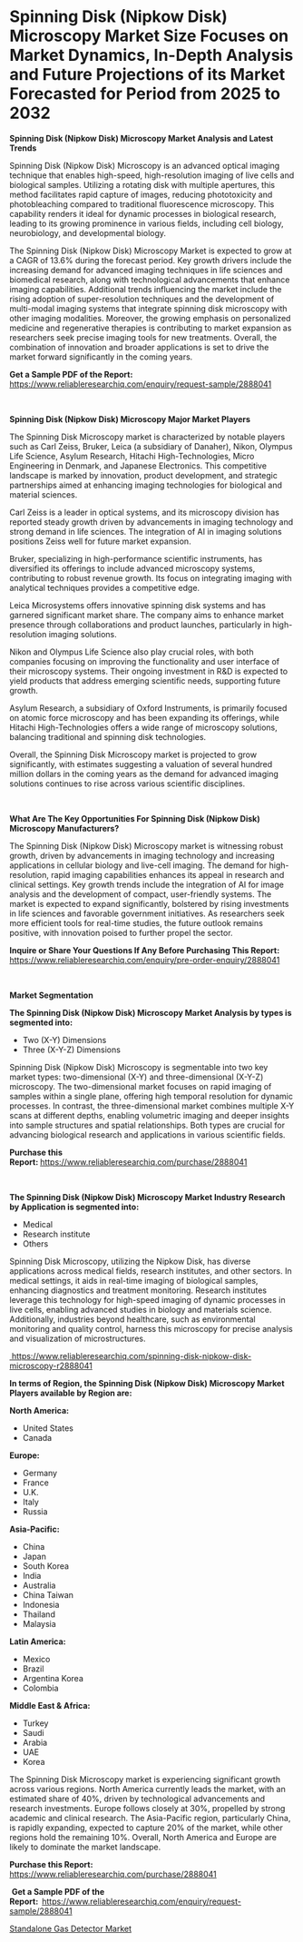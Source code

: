 <p><h1>Spinning Disk (Nipkow Disk) Microscopy Market Size Focuses on Market Dynamics, In-Depth Analysis and Future Projections of its Market Forecasted for Period from 2025 to 2032</h1></p><p><strong>Spinning Disk (Nipkow Disk) Microscopy Market Analysis and Latest Trends</strong></p>
<p><p>Spinning Disk (Nipkow Disk) Microscopy is an advanced optical imaging technique that enables high-speed, high-resolution imaging of live cells and biological samples. Utilizing a rotating disk with multiple apertures, this method facilitates rapid capture of images, reducing phototoxicity and photobleaching compared to traditional fluorescence microscopy. This capability renders it ideal for dynamic processes in biological research, leading to its growing prominence in various fields, including cell biology, neurobiology, and developmental biology.</p><p>The Spinning Disk (Nipkow Disk) Microscopy Market is expected to grow at a CAGR of 13.6% during the forecast period. Key growth drivers include the increasing demand for advanced imaging techniques in life sciences and biomedical research, along with technological advancements that enhance imaging capabilities. Additional trends influencing the market include the rising adoption of super-resolution techniques and the development of multi-modal imaging systems that integrate spinning disk microscopy with other imaging modalities. Moreover, the growing emphasis on personalized medicine and regenerative therapies is contributing to market expansion as researchers seek precise imaging tools for new treatments. Overall, the combination of innovation and broader applications is set to drive the market forward significantly in the coming years.</p></p>
<p><strong>Get a Sample PDF of the Report:&nbsp;</strong> <a href="https://www.reliableresearchiq.com/enquiry/request-sample/2888041?utm_campaign=2580&utm_medium=2&utm_source=Github&utm_content=ia&utm_term=14032025&utm_id=spinning-disk-nipkow-disk-microscopy">https://www.reliableresearchiq.com/enquiry/request-sample/2888041</a></p>
<p>&nbsp;</p>
<p><strong>Spinning Disk (Nipkow Disk) Microscopy Major Market Players</strong></p>
<p><p>The Spinning Disk Microscopy market is characterized by notable players such as Carl Zeiss, Bruker, Leica (a subsidiary of Danaher), Nikon, Olympus Life Science, Asylum Research, Hitachi High-Technologies, Micro Engineering in Denmark, and Japanese Electronics. This competitive landscape is marked by innovation, product development, and strategic partnerships aimed at enhancing imaging technologies for biological and material sciences.</p><p>Carl Zeiss is a leader in optical systems, and its microscopy division has reported steady growth driven by advancements in imaging technology and strong demand in life sciences. The integration of AI in imaging solutions positions Zeiss well for future market expansion.</p><p>Bruker, specializing in high-performance scientific instruments, has diversified its offerings to include advanced microscopy systems, contributing to robust revenue growth. Its focus on integrating imaging with analytical techniques provides a competitive edge.</p><p>Leica Microsystems offers innovative spinning disk systems and has garnered significant market share. The company aims to enhance market presence through collaborations and product launches, particularly in high-resolution imaging solutions.</p><p>Nikon and Olympus Life Science also play crucial roles, with both companies focusing on improving the functionality and user interface of their microscopy systems. Their ongoing investment in R&D is expected to yield products that address emerging scientific needs, supporting future growth.</p><p>Asylum Research, a subsidiary of Oxford Instruments, is primarily focused on atomic force microscopy and has been expanding its offerings, while Hitachi High-Technologies offers a wide range of microscopy solutions, balancing traditional and spinning disk technologies.</p><p>Overall, the Spinning Disk Microscopy market is projected to grow significantly, with estimates suggesting a valuation of several hundred million dollars in the coming years as the demand for advanced imaging solutions continues to rise across various scientific disciplines.</p></p>
<p>&nbsp;</p>
<p><strong>What Are The Key Opportunities For Spinning Disk (Nipkow Disk) Microscopy Manufacturers?</strong></p>
<p><p>The Spinning Disk (Nipkow Disk) Microscopy market is witnessing robust growth, driven by advancements in imaging technology and increasing applications in cellular biology and live-cell imaging. The demand for high-resolution, rapid imaging capabilities enhances its appeal in research and clinical settings. Key growth trends include the integration of AI for image analysis and the development of compact, user-friendly systems. The market is expected to expand significantly, bolstered by rising investments in life sciences and favorable government initiatives. As researchers seek more efficient tools for real-time studies, the future outlook remains positive, with innovation poised to further propel the sector.</p></p>
<p><strong>Inquire or Share Your Questions If Any Before Purchasing This Report:</strong> <a href="https://www.reliableresearchiq.com/enquiry/pre-order-enquiry/2888041?utm_campaign=2580&utm_medium=2&utm_source=Github&utm_content=ia&utm_term=14032025&utm_id=spinning-disk-nipkow-disk-microscopy">https://www.reliableresearchiq.com/enquiry/pre-order-enquiry/2888041</a></p>
<p>&nbsp;</p>
<p><strong>Market Segmentation</strong></p>
<p><strong>The Spinning Disk (Nipkow Disk) Microscopy Market Analysis by types is segmented into:</strong></p>
<p><ul><li>Two (X-Y) Dimensions</li><li>Three (X-Y-Z) Dimensions</li></ul></p>
<p><p>Spinning Disk (Nipkow Disk) Microscopy is segmentable into two key market types: two-dimensional (X-Y) and three-dimensional (X-Y-Z) microscopy. The two-dimensional market focuses on rapid imaging of samples within a single plane, offering high temporal resolution for dynamic processes. In contrast, the three-dimensional market combines multiple X-Y scans at different depths, enabling volumetric imaging and deeper insights into sample structures and spatial relationships. Both types are crucial for advancing biological research and applications in various scientific fields.</p></p>
<p><strong>Purchase this Report:&nbsp;</strong><a href="https://www.reliableresearchiq.com/purchase/2888041?utm_campaign=2580&utm_medium=2&utm_source=Github&utm_content=ia&utm_term=14032025&utm_id=spinning-disk-nipkow-disk-microscopy">https://www.reliableresearchiq.com/purchase/2888041</a></p>
<p>&nbsp;</p>
<p><strong>The Spinning Disk (Nipkow Disk) Microscopy Market Industry Research by Application is segmented into:</strong></p>
<p><ul><li>Medical</li><li>Research institute</li><li>Others</li></ul></p>
<p><p>Spinning Disk Microscopy, utilizing the Nipkow Disk, has diverse applications across medical fields, research institutes, and other sectors. In medical settings, it aids in real-time imaging of biological samples, enhancing diagnostics and treatment monitoring. Research institutes leverage this technology for high-speed imaging of dynamic processes in live cells, enabling advanced studies in biology and materials science. Additionally, industries beyond healthcare, such as environmental monitoring and quality control, harness this microscopy for precise analysis and visualization of microstructures.</p></p>
<p><a href="https://www.reliableresearchiq.com/spinning-disk-nipkow-disk-microscopy-r2888041?utm_campaign=2580&utm_medium=2&utm_source=Github&utm_content=ia&utm_term=14032025&utm_id=spinning-disk-nipkow-disk-microscopy">&nbsp;https://www.reliableresearchiq.com/spinning-disk-nipkow-disk-microscopy-r2888041</a></p>
<p><strong>In terms of Region, the Spinning Disk (Nipkow Disk) Microscopy Market Players available by Region are:</strong></p>
<p>
    <p> <strong> North America: </strong>
        <ul>
            <li>United States</li>
            <li>Canada</li>
        </ul>
        </p> 
    <p> <strong> Europe: </strong>
        <ul>
            <li>Germany</li>
            <li>France</li>
            <li>U.K.</li>
            <li>Italy</li>
            <li>Russia</li>
        </ul>
        </p> 
    <p> <strong> Asia-Pacific: </strong>
        <ul>
            <li>China</li>
            <li>Japan</li>
            <li>South Korea</li>
            <li>India</li>
            <li>Australia</li>
            <li>China Taiwan</li>
            <li>Indonesia</li>
            <li>Thailand</li>
            <li>Malaysia</li>
        </ul>
        </p> 
    <p> <strong> Latin America: </strong>
        <ul>
            <li>Mexico</li>
            <li>Brazil</li>
            <li>Argentina Korea</li>
            <li>Colombia</li>
        </ul>
        </p> 
    <p> <strong> Middle East & Africa: </strong>
        <ul>
            <li>Turkey</li>
            <li>Saudi</li>
            <li>Arabia</li>
            <li>UAE</li>
            <li>Korea</li>
        </ul>
    </p>
    </p>
<p><p>The Spinning Disk Microscopy market is experiencing significant growth across various regions. North America currently leads the market, with an estimated share of 40%, driven by technological advancements and research investments. Europe follows closely at 30%, propelled by strong academic and clinical research. The Asia-Pacific region, particularly China, is rapidly expanding, expected to capture 20% of the market, while other regions hold the remaining 10%. Overall, North America and Europe are likely to dominate the market landscape.</p></p>
<p><strong>Purchase this Report: </strong><a href="https://www.reliableresearchiq.com/purchase/2888041?utm_campaign=2580&utm_medium=2&utm_source=Github&utm_content=ia&utm_term=14032025&utm_id=spinning-disk-nipkow-disk-microscopy">https://www.reliableresearchiq.com/purchase/2888041</a></p>
<p>&nbsp;<strong>Get a Sample PDF of the Report:&nbsp;&nbsp;</strong><a href="https://www.reliableresearchiq.com/enquiry/request-sample/2888041?utm_campaign=2580&utm_medium=2&utm_source=Github&utm_content=ia&utm_term=14032025&utm_id=spinning-disk-nipkow-disk-microscopy">https://www.reliableresearchiq.com/enquiry/request-sample/2888041</a></p>
<p><strong></strong></p>
<p><p><a href="https://github.com/chungwimbu4/Market-Research-Report-List-1/blob/main/standalone-gas-detector-market.md?utm_campaign=2580&utm_medium=2&utm_source=Github&utm_content=ia&utm_term=14032025&utm_id=spinning-disk-nipkow-disk-microscopy">Standalone Gas Detector Market</a></p></p>